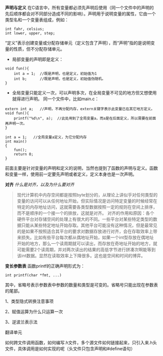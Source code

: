 **声明与定义**
在C语言中，所有变量都必须先声明后使用（同一个文件中的声明的先后顺序都会对不同部分造成不同的影响）。声明用于说明变量的属性，它由一个类型名和一个变量表组成，例如：

```
int fahr, celsius;
int lower, upper, step;
```
“定义”表示创建变量或分配存储单元（定义包含了声明），而“声明”指的是说明变量的性质，但不分配存储单元。

- 局部变量的声明即是定义：

```
void fun(){
    int a = 1;  //既是声明，也是定义，初始值为1
    int b;      //既是声明，也是定义，初始值伪随机。
}
```
- 全局变量只能定义一次，可以声明多次，在全局变量不可见的地方但又想使用就得进行声明。
  同一个文件中，比如main.c：

```
extern int a;   //声明，不再分配内存，extern关键字表示此变量已在其它地方定义。
void fun(){
    printf("%d\n", a);  //此处用到了全局变量a，而a是在后面定义，所以需要在前面再声明一次。
}

int a = 1;   //全局变量a定义，为它分配内存
int main()
{
    fun();
    return 0;
}
```
前面主要是针对变量的声明和定义的说明，当然也提到了函数的声明与定义。函数和变量一样，使用前一定要先声明或者定义，定义本身也是一次声明。



**对齐**
*什么是对齐，以及为什么要对齐*

>现代计算机中内存空间都是按照byte划分的，从理论上讲似乎对任何类型的变量的访问可以从任何地址开始，但实际情况是访问特定变量的时候经常在特定的内存地址访问，这就需要各类型数据按照一定的规则在空间上排序，而不是顺序的一个接一个的排放，这就是对齐。
对齐的作用和原因：各个硬件平台对存储空间的处理上有很大的不同。一些平台对某些特定类型的数据只能从某些特定地址开始存取。其他平台可能没有这种情况，但是最常见的是如果不按照适合其平台的要求对数据存放进行对齐，会在存取效率上带来损失。比如有些平台每次都从偶地址开始，如果一个int型存放在偶地址开始的地方，那么一个读周期就可以读出，而存放在奇地址开始的地方，就可能需要2个读周期，并对两次读出的结果的高低字节进行拼凑次啊能等到该int数据。显然在读取效率上下降很多。这也是空间和时间的博弈。



**变长参数表**
函数printf的正确声明形式为：

```
int printf(char *fmt, ...)
```
其中，省略号表示参数表中参数的数量和类型是可变的。省略号只能出现在参数表的尾部。





1、类型隐式转换注意事项

2、赋值运算为什么只运算一次

3、逆波兰表示法

翻译单元

如何跨文件调用函数，如何编写.h文件，多个源文件如何链接起来，只引入来.h头文件，具体调用是如何实现的呢（头文件只包含声明和\#define语句）
